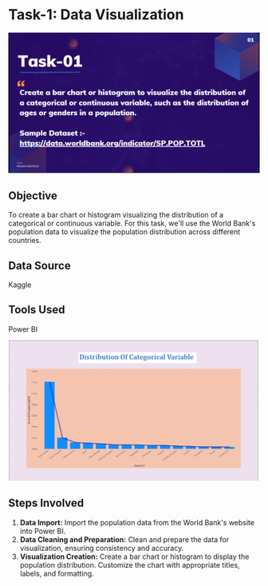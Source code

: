 Task-1: Data Visualization
==========================

![Bar Chart/Histogram](Task-1.png)


Objective
---------

To create a bar chart or histogram visualizing the distribution of a categorical or continuous variable. For this task, we'll use the World Bank's population data to visualize the population distribution across different countries.

Data Source
-----------

Kaggle


Tools Used
----------

Power BI

![Bar Chart/Histogram](Task-1-dashboard.png)

Steps Involved
--------------

1.  **Data Import:** Import the population data from the World Bank's website into Power BI.
2.  **Data Cleaning and Preparation:** Clean and prepare the data for visualization, ensuring consistency and accuracy.
3.  **Visualization Creation:** Create a bar chart or histogram to display the population distribution. Customize the chart with appropriate titles, labels, and formatting.



